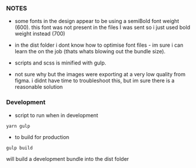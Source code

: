 ### NOTES

- some fonts in the design appear to be using a semiBold font weight (600). this font was not present in the files I was sent so i just used bold weight instead (700)

- in the dist folder i dont know how to optimise font files - im sure i can learn the on the job (thats whats blowing out the bundle size). 

- scripts and scss is minified with gulp.

- not sure why but the images were exporting at a very low quality from figma. i didnt have time to troubleshoot this, but im sure there is a reasonable solution


### Development

- script to run when in development

`yarn gulp`

- to build for production

`gulp build`

will build a development bundle into the dist folder
